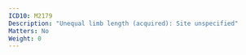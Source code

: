 ```yaml
---
ICD10: M2179
Description: "Unequal limb length (acquired): Site unspecified"
Matters: No
Weight: 0
---
```

